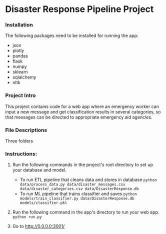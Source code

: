 # Disaster Response Pipeline Project

### Installation
The following packages need to be installed for running the app:
* json
* plotly
* pandas
* flask
* numpy
* sklearn
* sqlalchemy
* nltk

### Project  Intro
This project contains code for a web app where an emergency worker can input a new message and get classification 
results in several categories, so that messages can be directed to appropriate emergency aid agencies.

###  File Descriptions
Three folders
### Instructions:
1. Run the following commands in the project's root directory to set up your database and model.

    - To run ETL pipeline that cleans data and stores in database
        `python data/process_data.py data/disaster_messages.csv data/disaster_categories.csv data/DisasterResponse.db`
    - To run ML pipeline that trains classifier and saves
        `python models/train_classifier.py data/DisasterResponse.db models/classifier.pkl`

2. Run the following command in the app's directory to run your web app.
    `python run.py`

3. Go to http://0.0.0.0:3001/
